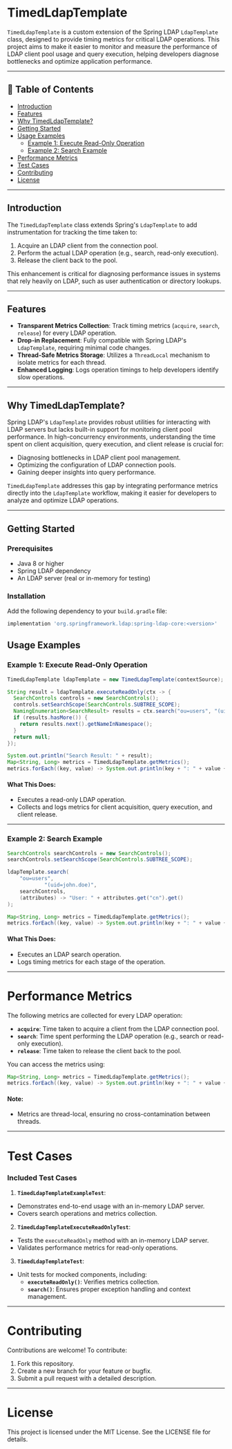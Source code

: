 # TimedLdapTemplate

`TimedLdapTemplate` is a custom extension of the Spring LDAP `LdapTemplate` class, designed to provide timing metrics for critical LDAP operations. This project aims to make it easier to monitor and measure the performance of LDAP client pool usage and query execution, helping developers diagnose bottlenecks and optimize application performance.

---

## 📖 Table of Contents
- [Introduction](#Introduction)
- [Features](#features)
- [Why TimedLdapTemplate?](#why-timedldaptemplate)
- [Getting Started](#getting-started)
- [Usage Examples](#usage-examples)
    - [Example 1: Execute Read-Only Operation](#example-1-execute-read-only-operation)
    - [Example 2: Search Example](#example-2-search-example)
- [Performance Metrics](#performance-metrics)
- [Test Cases](#test-cases)
- [Contributing](#contributing)
- [License](#license)

---

## Introduction

The `TimedLdapTemplate` class extends Spring's `LdapTemplate` to add instrumentation for tracking the time taken to:
1. Acquire an LDAP client from the connection pool.
2. Perform the actual LDAP operation (e.g., search, read-only execution).
3. Release the client back to the pool.

This enhancement is critical for diagnosing performance issues in systems that rely heavily on LDAP, such as user authentication or directory lookups.

---

## Features

- **Transparent Metrics Collection**: Track timing metrics (`acquire`, `search`, `release`) for every LDAP operation.
- **Drop-in Replacement**: Fully compatible with Spring LDAP's `LdapTemplate`, requiring minimal code changes.
- **Thread-Safe Metrics Storage**: Utilizes a `ThreadLocal` mechanism to isolate metrics for each thread.
- **Enhanced Logging**: Logs operation timings to help developers identify slow operations.

---

## Why TimedLdapTemplate?

Spring LDAP's `LdapTemplate` provides robust utilities for interacting with LDAP servers but lacks built-in support for monitoring client pool performance. In high-concurrency environments, understanding the time spent on client acquisition, query execution, and client release is crucial for:

- Diagnosing bottlenecks in LDAP client pool management.
- Optimizing the configuration of LDAP connection pools.
- Gaining deeper insights into query performance.

`TimedLdapTemplate` addresses this gap by integrating performance metrics directly into the `LdapTemplate` workflow, making it easier for developers to analyze and optimize LDAP operations.

---

## Getting Started

### Prerequisites

- Java 8 or higher
- Spring LDAP dependency
- An LDAP server (real or in-memory for testing)

### Installation

Add the following dependency to your `build.gradle` file:

```groovy
implementation 'org.springframework.ldap:spring-ldap-core:<version>'
```


## Usage Examples

### Example 1: Execute Read-Only Operation

```java
TimedLdapTemplate ldapTemplate = new TimedLdapTemplate(contextSource);

String result = ldapTemplate.executeReadOnly(ctx -> {
  SearchControls controls = new SearchControls();
  controls.setSearchScope(SearchControls.SUBTREE_SCOPE);
  NamingEnumeration<SearchResult> results = ctx.search("ou=users", "(uid=john.doe)", controls);
  if (results.hasMore()) {
    return results.next().getNameInNamespace();
  }
  return null;
});

System.out.println("Search Result: " + result);
Map<String, Long> metrics = TimedLdapTemplate.getMetrics();
metrics.forEach((key, value) -> System.out.println(key + ": " + value + " ms"));
```


#### What This Does:
- Executes a read-only LDAP operation.
- Collects and logs metrics for client acquisition, query execution, and client release.

---

### Example 2: Search Example

```java
SearchControls searchControls = new SearchControls();
searchControls.setSearchScope(SearchControls.SUBTREE_SCOPE);

ldapTemplate.search(
    "ou=users",
            "(uid=john.doe)",
    searchControls, 
    (attributes) -> "User: " + attributes.get("cn").get()
);

Map<String, Long> metrics = TimedLdapTemplate.getMetrics();
metrics.forEach((key, value) -> System.out.println(key + ": " + value + " ms"));
```


#### What This Does:
- Executes an LDAP search operation.
- Logs timing metrics for each stage of the operation.

---

# Performance Metrics

The following metrics are collected for every LDAP operation:

- **`acquire`**: Time taken to acquire a client from the LDAP connection pool.
- **`search`**: Time spent performing the LDAP operation (e.g., search or read-only execution).
- **`release`**: Time taken to release the client back to the pool.

You can access the metrics using:

```java
Map<String, Long> metrics = TimedLdapTemplate.getMetrics();
metrics.forEach((key, value) -> System.out.println(key + ": " + value + " ms"));
```

#### Note:
- Metrics are thread-local, ensuring no cross-contamination between threads.

---

# Test Cases

### Included Test Cases

1. **`TimedLdapTemplateExampleTest`**:
  - Demonstrates end-to-end usage with an in-memory LDAP server.
  - Covers search operations and metrics collection.

2. **`TimedLdapTemplateExecuteReadOnlyTest`**:
  - Tests the `executeReadOnly` method with an in-memory LDAP server.
  - Validates performance metrics for read-only operations.

3. **`TimedLdapTemplateTest`**:
  - Unit tests for mocked components, including:
    - **`executeReadOnly()`**: Verifies metrics collection.
    - **`search()`**: Ensures proper exception handling and context management.

---

# Contributing

Contributions are welcome! To contribute:

1. Fork this repository.
2. Create a new branch for your feature or bugfix.
3. Submit a pull request with a detailed description.

---

# License

This project is licensed under the MIT License. See the LICENSE file for details.

